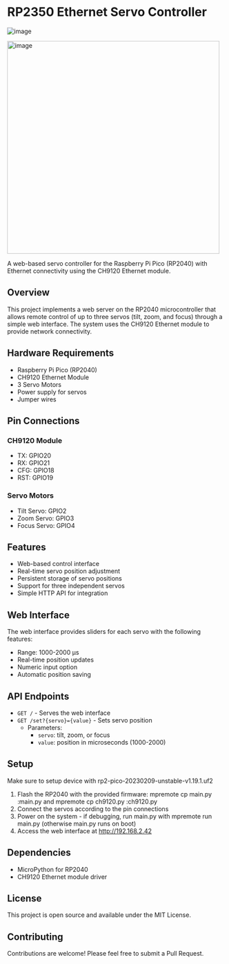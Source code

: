 # RP2350 Ethernet Servo Controller
![image](https://github.com/user-attachments/assets/ca048de4-cd8e-493e-a3e1-ab9dbf0fb050)

<img width="492" alt="image" src="https://github.com/user-attachments/assets/eab1f58b-cc58-4543-97be-1a91a20a02cc" />

A web-based servo controller for the Raspberry Pi Pico (RP2040) with Ethernet connectivity using the CH9120 Ethernet module.

## Overview

This project implements a web server on the RP2040 microcontroller that allows remote control of up to three servos (tilt, zoom, and focus) through a simple web interface. The system uses the CH9120 Ethernet module to provide network connectivity.

## Hardware Requirements

- Raspberry Pi Pico (RP2040)
- CH9120 Ethernet Module
- 3 Servo Motors
- Power supply for servos
- Jumper wires

## Pin Connections

### CH9120 Module
- TX: GPIO20
- RX: GPIO21
- CFG: GPIO18
- RST: GPIO19

### Servo Motors
- Tilt Servo: GPIO2
- Zoom Servo: GPIO3
- Focus Servo: GPIO4

## Features

- Web-based control interface
- Real-time servo position adjustment
- Persistent storage of servo positions
- Support for three independent servos
- Simple HTTP API for integration

## Web Interface

The web interface provides sliders for each servo with the following features:
- Range: 1000-2000 μs
- Real-time position updates
- Numeric input option
- Automatic position saving

## API Endpoints

- `GET /` - Serves the web interface
- `GET /set?{servo}={value}` - Sets servo position
  - Parameters:
    - `servo`: tilt, zoom, or focus
    - `value`: position in microseconds (1000-2000)

## Setup
Make sure to setup device with rp2-pico-20230209-unstable-v1.19.1.uf2
1. Flash the RP2040 with the provided firmware: mpremote cp main.py :main.py and mpremote cp ch9120.py :ch9120.py
2. Connect the servos according to the pin connections
3. Power on the system - if debugging, run main.py with mpremote run main.py (otherwise main.py runs on boot)
4. Access the web interface at http://192.168.2.42

## Dependencies

- MicroPython for RP2040
- CH9120 Ethernet module driver

## License

This project is open source and available under the MIT License.

## Contributing

Contributions are welcome! Please feel free to submit a Pull Request. 
